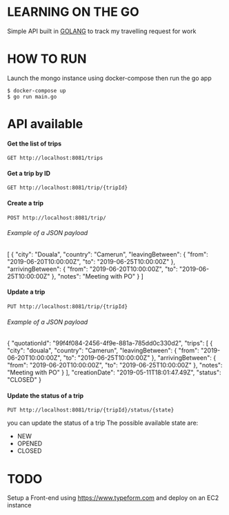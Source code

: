 # **LEARNING ON THE GO**

Simple API built in [GOLANG](https://golang.org) to track my travelling request for work

# HOW TO RUN

Launch the mongo instance using docker-compose
then run the go app 
``` 
$ docker-compose up
$ go run main.go
```


# API available

#### Get the list of trips
````
GET http://localhost:8081/trips
````

#### Get a trip by ID
````
GET http://localhost:8081/trip/{tripId}
````

#### Create a trip
````
POST http://localhost:8081/trip/
````
###### Example of a JSON payload
[
        {
            "city": "Douala",
            "country": "Camerun",
            "leavingBetween": {
                "from": "2019-06-20T10:00:00Z",
                "to": "2019-06-25T10:00:00Z"
            },
            "arrivingBetween": {
                "from": "2019-06-20T10:00:00Z",
                "to": "2019-06-25T10:00:00Z"
            },
            "notes": "Meeting with PO"
        }
    ]
#### Update a trip
````
PUT http://localhost:8081/trip/{tripId}
````
###### Example of a JSON payload
{
    "quotationId": "99f4f084-2456-4f9e-881a-785dd0c330d2",
    "trips": [
        {
            "city": "douala",
            "country": "Camerun",
            "leavingBetween": {
                "from": "2019-06-20T10:00:00Z",
                "to": "2019-06-25T10:00:00Z"
            },
            "arrivingBetween": {
                "from": "2019-06-20T10:00:00Z",
                "to": "2019-06-25T10:00:00Z"
            },
            "notes": "Meeting with PO"
        }
    ],
    "creationDate": "2019-05-11T18:01:47.49Z",
    "status": "CLOSED"
}

#### Update the status of a trip
````
PUT http://localhost:8081/trip/{tripId}/status/{state}
````
you can update the status of a trip
The possible available state are:
- NEW
- OPENED
- CLOSED

# TODO
Setup a Front-end using https://www.typeform.com and deploy on an EC2 instance